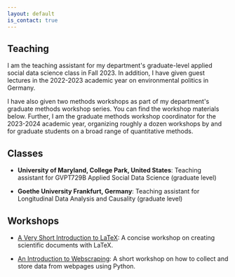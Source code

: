 ```yaml
---
layout: default
is_contact: true
---
```


## Teaching

I am the teaching assistant for my department's graduate-level applied social data science class in Fall 2023. In addition, I have given guest lectures in the 2022-2023 academic year on environmental politics in Germany.

I have also given two methods workshops as part of my department's graduate methods workshop series. You can find the workshop materials below. Further, I am the graduate methods workshop coordinator for the 2023-2024 academic year, organizing roughly a dozen workshops by and for graduate students on a broad range of quantitative methods. 

## Classes

* **University of Maryland, College Park, United States**: Teaching assistant for GVPT729B Applied Social Data Science (graduate level)

* **Goethe University Frankfurt, Germany**: Teaching assistant for Longitudinal Data Analysis and Causality (graduate level)

## Workshops

* [A Very Short Introduction to LaTeX](/latex): A concise workshop on creating scientific documents with LaTeX.

* [An Introduction to Webscraping](/scraper): A short workshop on how to collect and store data from webpages using Python. 
